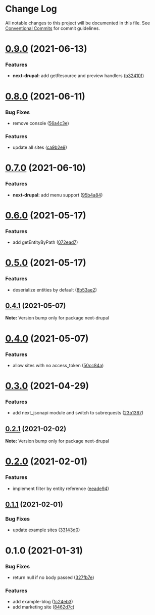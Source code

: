 # Change Log

All notable changes to this project will be documented in this file.
See [Conventional Commits](https://conventionalcommits.org) for commit guidelines.

# [0.9.0](https://github.com/arshad/next-drupal/compare/next-drupal@0.8.0...next-drupal@0.9.0) (2021-06-13)


### Features

* **next-drupal:** add getResource and preview handlers ([b32410f](https://github.com/arshad/next-drupal/commit/b32410fce47567a22210eca61987bb635cacaeb5))





# [0.8.0](https://github.com/arshad/next-drupal/compare/next-drupal@0.7.0...next-drupal@0.8.0) (2021-06-11)


### Bug Fixes

* remove console ([56a4c3e](https://github.com/arshad/next-drupal/commit/56a4c3eb5b95b90cb5a513653c05a09abbf3a213))


### Features

* update all sites ([ca9b2e9](https://github.com/arshad/next-drupal/commit/ca9b2e964c5a7fe591602465f2c2516eb4a54a1b))





# [0.7.0](https://github.com/arshad/next-drupal/compare/next-drupal@0.6.0...next-drupal@0.7.0) (2021-06-10)


### Features

* **next-drupal:** add menu support ([95b4a84](https://github.com/arshad/next-drupal/commit/95b4a8422bc092ca60b75e8c85504d2919834df5))





# [0.6.0](https://github.com/arshad/next-drupal/compare/next-drupal@0.5.0...next-drupal@0.6.0) (2021-05-17)


### Features

* add getEntityByPath ([072ead7](https://github.com/arshad/next-drupal/commit/072ead7ecc3b7f158e4b81e03d17f0bf1a5b511c))





# [0.5.0](https://github.com/arshad/next-drupal/compare/next-drupal@0.4.1...next-drupal@0.5.0) (2021-05-17)


### Features

* deserialize entities by default ([8b53ae2](https://github.com/arshad/next-drupal/commit/8b53ae222717b8983568194373be04903944a032))





## [0.4.1](https://github.com/arshad/next-drupal/compare/next-drupal@0.4.0...next-drupal@0.4.1) (2021-05-07)

**Note:** Version bump only for package next-drupal





# [0.4.0](https://github.com/arshad/next-drupal/compare/next-drupal@0.3.0...next-drupal@0.4.0) (2021-05-07)


### Features

* allow sites with no access_token ([50cc84a](https://github.com/arshad/next-drupal/commit/50cc84a73ca694691ad93d020f40fe86ffdf8798))





# [0.3.0](https://github.com/arshad/next-drupal/compare/next-drupal@0.2.1...next-drupal@0.3.0) (2021-04-29)


### Features

* add next_jsonapi module and switch to subrequests ([23b1367](https://github.com/arshad/next-drupal/commit/23b136775f7c0f5ee5f386e322affc7fc8adae4f))





## [0.2.1](https://github.com/arshad/next-drupal/compare/next-drupal@0.2.0...next-drupal@0.2.1) (2021-02-02)

**Note:** Version bump only for package next-drupal





# [0.2.0](https://github.com/arshad/next-drupal/compare/next-drupal@0.1.1...next-drupal@0.2.0) (2021-02-01)


### Features

* implement filter by entity reference ([eeade94](https://github.com/arshad/next-drupal/commit/eeade9485caaff587735d5d8211a86a88ca8847f))





## [0.1.1](https://github.com/arshad/next-drupal/compare/next-drupal@0.1.0...next-drupal@0.1.1) (2021-02-01)


### Bug Fixes

* update example sites ([33143d0](https://github.com/arshad/next-drupal/commit/33143d0d5229be6424c41ace2ad846c0d85447d9))





# 0.1.0 (2021-01-31)


### Bug Fixes

* return null if no body passed ([327fb7e](https://github.com/arshad/next-drupal/commit/327fb7ea0996eb5ecefa416630d11c9597c5f4be))


### Features

* add example-blog ([1c24eb3](https://github.com/arshad/next-drupal/commit/1c24eb3588696fe35e2a9aa2ac20f9547b901c7c))
* add marketing site ([8462d7c](https://github.com/arshad/next-drupal/commit/8462d7cfcf623a9e8ca03456ebed0bb6ab838e11))
